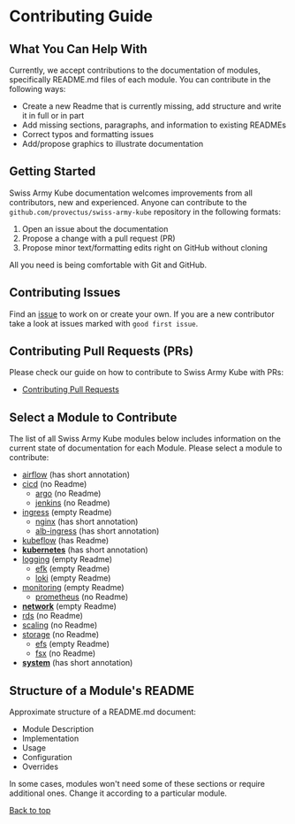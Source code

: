 # Contributing Guide

## What You Can Help With

Currently, we accept contributions to the documentation of modules, specifically README.md files of each module. You can contribute in the following ways:
* Create a new Readme that is currently missing, add structure and write it in full or in part
* Add missing sections, paragraphs, and information to existing READMEs
* Correct typos and formatting issues
* Add/propose graphics to illustrate documentation

## Getting Started

Swiss Army Kube documentation welcomes improvements from all contributors, new and experienced. Anyone can contribute to the `github.com/provectus/swiss-army-kube` repository in the following formats:
1. Open an issue about the documentation
2. Propose a change with a pull request (PR)
3. Propose minor text/formatting edits right on GitHub without cloning

All you need is being comfortable with Git and GitHub.

## Contributing Issues

Find an [issue](https://github.com/provectus/swiss-army-kube/issues) to work on or create your own. If you are a new contributor take a look at issues marked with `good first issue`.

## Contributing Pull Requests (PRs)

Please check our guide on how to contribute to Swiss Army Kube with PRs:
* [Contributing Pull Requests](https://github.com/provectus/swiss-army-kube/blob/master/docs/CONTRIBUTE_PR.md)

## Select a Module to Contribute

The list of all Swiss Army Kube modules below includes information on the current state of documentation for each Module.
Please select a module to contribute:
*  [airflow](https://github.com/provectus/swiss-army-kube/tree/master/modules/airflow)                          (has short annotation)
*  [cicd](https://github.com/provectus/swiss-army-kube/tree/master/modules/cicd)                                (no Readme)
    + [argo](https://github.com/provectus/swiss-army-kube/tree/master/modules/cicd/argo)                        (no Readme)
    + [jenkins](https://github.com/provectus/swiss-army-kube/tree/master/modules/cicd/jenkins)                  (no Readme)
*  [ingress](https://github.com/provectus/swiss-army-kube/tree/master/modules/ingress)                          (empty Readme)
    + [nginx](https://github.com/provectus/swiss-army-kube/tree/master/modules/ingress/nginx)                   (has short annotation)
    + [alb-ingress](https://github.com/provectus/swiss-army-kube/tree/master/modules/ingress/alb-ingress)       (has short annotation)
*   [kubeflow](https://github.com/provectus/swiss-army-kube/tree/master/modules/kubeflow)                       (has Readme)
*   **[kubernetes](https://github.com/provectus/swiss-army-kube/tree/master/modules/kubernetes)**               (has short annotation)
*   [logging](https://github.com/provectus/swiss-army-kube/tree/master/modules/logging)                         (empty Readme)
    + [efk](https://github.com/provectus/swiss-army-kube/tree/master/modules/logging/efk)                       (empty Readme)
    + [loki](https://github.com/provectus/swiss-army-kube/tree/master/modules/logging/loki)                     (empty Readme)
*   [monitoring](https://github.com/provectus/swiss-army-kube/tree/master/modules/monitoring)                   (empty Readme)
    + [prometheus](https://github.com/provectus/swiss-army-kube/tree/master/modules/monitoring/prometheus)      (no Readme)
*   **[network](https://github.com/provectus/swiss-army-kube/tree/master/modules/network)**                     (empty Readme)
*   [rds](https://github.com/provectus/swiss-army-kube/tree/master/modules/rds)                                 (no Readme)
*   [scaling](https://github.com/provectus/swiss-army-kube/tree/master/modules/scaling)                         (no Readme)
*   [storage](https://github.com/provectus/swiss-army-kube/tree/master/modules/storage)                         (no Readme)
    + [efs](https://github.com/provectus/swiss-army-kube/tree/master/modules/storage/efs)                       (empty Readme)
    + [fsx](https://github.com/provectus/swiss-army-kube/tree/master/modules/storage/fsx)                       (no Readme)
*  **[system](https://github.com/provectus/swiss-army-kube/tree/master/modules/system)**                        (has short annotation)

## Structure of a Module's README

Approximate structure of a README.md document:

* Module Description
* Implementation
* Usage
* Configuration
* Overrides

In some cases, modules won't need some of these sections or require additional ones. Change it according to a particular module.

<a href="#top">Back to top</a>

